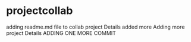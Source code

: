 # projectcollab
adding readme.md file to collab
project Details added more
Adding more project Details
ADDING ONE MORE COMMIT 